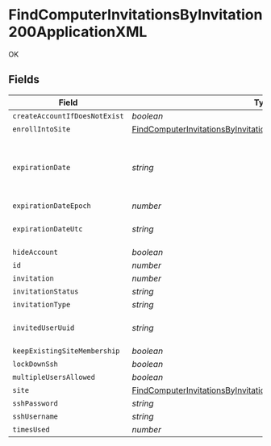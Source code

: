 # FindComputerInvitationsByInvitation200ApplicationXML

OK


## Fields

| Field                                                                                                                                                               | Type                                                                                                                                                                | Required                                                                                                                                                            | Description                                                                                                                                                         | Example                                                                                                                                                             |
| ------------------------------------------------------------------------------------------------------------------------------------------------------------------- | ------------------------------------------------------------------------------------------------------------------------------------------------------------------- | ------------------------------------------------------------------------------------------------------------------------------------------------------------------- | ------------------------------------------------------------------------------------------------------------------------------------------------------------------- | ------------------------------------------------------------------------------------------------------------------------------------------------------------------- |
| `createAccountIfDoesNotExist`                                                                                                                                       | *boolean*                                                                                                                                                           | :heavy_minus_sign:                                                                                                                                                  | N/A                                                                                                                                                                 |                                                                                                                                                                     |
| `enrollIntoSite`                                                                                                                                                    | [FindComputerInvitationsByInvitation200ApplicationXMLEnrollIntoSite](../../models/operations/findcomputerinvitationsbyinvitation200applicationxmlenrollintosite.md) | :heavy_minus_sign:                                                                                                                                                  | N/A                                                                                                                                                                 |                                                                                                                                                                     |
| `expirationDate`                                                                                                                                                    | *string*                                                                                                                                                            | :heavy_minus_sign:                                                                                                                                                  | Use 'Unlimited' to specify no expiration date                                                                                                                       | 2012-05-07 11:13:35                                                                                                                                                 |
| `expirationDateEpoch`                                                                                                                                               | *number*                                                                                                                                                            | :heavy_minus_sign:                                                                                                                                                  | N/A                                                                                                                                                                 | 1336407215609                                                                                                                                                       |
| `expirationDateUtc`                                                                                                                                                 | *string*                                                                                                                                                            | :heavy_minus_sign:                                                                                                                                                  | N/A                                                                                                                                                                 | 2012-05-07T11:13:35.609-0500                                                                                                                                        |
| `hideAccount`                                                                                                                                                       | *boolean*                                                                                                                                                           | :heavy_minus_sign:                                                                                                                                                  | N/A                                                                                                                                                                 |                                                                                                                                                                     |
| `id`                                                                                                                                                                | *number*                                                                                                                                                            | :heavy_minus_sign:                                                                                                                                                  | N/A                                                                                                                                                                 | 1                                                                                                                                                                   |
| `invitation`                                                                                                                                                        | *number*                                                                                                                                                            | :heavy_minus_sign:                                                                                                                                                  | N/A                                                                                                                                                                 |                                                                                                                                                                     |
| `invitationStatus`                                                                                                                                                  | *string*                                                                                                                                                            | :heavy_minus_sign:                                                                                                                                                  | N/A                                                                                                                                                                 | INVITATION_EXPIRED                                                                                                                                                  |
| `invitationType`                                                                                                                                                    | *string*                                                                                                                                                            | :heavy_minus_sign:                                                                                                                                                  | N/A                                                                                                                                                                 | USER_INITATIED_EMAIL                                                                                                                                                |
| `invitedUserUuid`                                                                                                                                                   | *string*                                                                                                                                                            | :heavy_minus_sign:                                                                                                                                                  | N/A                                                                                                                                                                 | B87E9AA8-C3DE-4034-821E-1B7D51FD4956                                                                                                                                |
| `keepExistingSiteMembership`                                                                                                                                        | *boolean*                                                                                                                                                           | :heavy_minus_sign:                                                                                                                                                  | N/A                                                                                                                                                                 |                                                                                                                                                                     |
| `lockDownSsh`                                                                                                                                                       | *boolean*                                                                                                                                                           | :heavy_minus_sign:                                                                                                                                                  | N/A                                                                                                                                                                 |                                                                                                                                                                     |
| `multipleUsersAllowed`                                                                                                                                              | *boolean*                                                                                                                                                           | :heavy_minus_sign:                                                                                                                                                  | N/A                                                                                                                                                                 |                                                                                                                                                                     |
| `site`                                                                                                                                                              | [FindComputerInvitationsByInvitation200ApplicationXMLSite](../../models/operations/findcomputerinvitationsbyinvitation200applicationxmlsite.md)                     | :heavy_minus_sign:                                                                                                                                                  | N/A                                                                                                                                                                 |                                                                                                                                                                     |
| `sshPassword`                                                                                                                                                       | *string*                                                                                                                                                            | :heavy_minus_sign:                                                                                                                                                  | N/A                                                                                                                                                                 | accountpassword                                                                                                                                                     |
| `sshUsername`                                                                                                                                                       | *string*                                                                                                                                                            | :heavy_minus_sign:                                                                                                                                                  | N/A                                                                                                                                                                 | jamfadmin                                                                                                                                                           |
| `timesUsed`                                                                                                                                                         | *number*                                                                                                                                                            | :heavy_minus_sign:                                                                                                                                                  | N/A                                                                                                                                                                 | 0                                                                                                                                                                   |